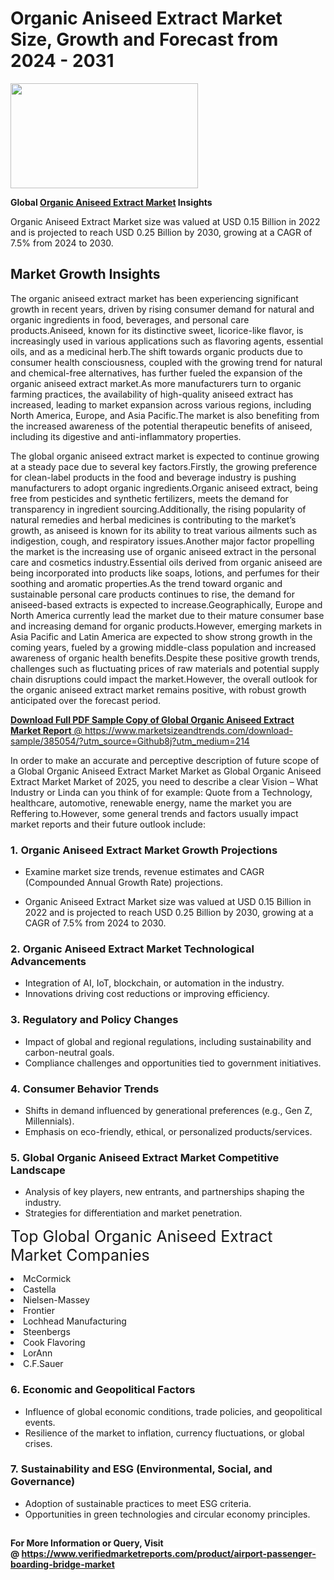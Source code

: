 <H1>Organic Aniseed Extract Market Size, Growth and Forecast from 2024 - 2031</H1><img class="aligncenter size-medium wp-image-584254" src="https://thirdeyenews.in/wp-content/uploads/2024/09/Global-Market-Research-300x168.jpeg" alt="" width="300" height="168" /><p><strong>Global&nbsp;<a href="https://www.marketsizeandtrends.com/download-sample/385054/?utm_source=Github8j?utm_medium=214">Organic Aniseed Extract Market</a> Insights</strong></p><p>Organic Aniseed Extract Market size was valued at USD 0.15 Billion in 2022 and is projected to reach USD 0.25 Billion by 2030, growing at a CAGR of 7.5% from 2024 to 2030.</p><p><h2>Market Growth Insights</h2> <p>The organic aniseed extract market has been experiencing significant growth in recent years, driven by rising consumer demand for natural and organic ingredients in food, beverages, and personal care products.Aniseed, known for its distinctive sweet, licorice-like flavor, is increasingly used in various applications such as flavoring agents, essential oils, and as a medicinal herb.The shift towards organic products due to consumer health consciousness, coupled with the growing trend for natural and chemical-free alternatives, has further fueled the expansion of the organic aniseed extract market.As more manufacturers turn to organic farming practices, the availability of high-quality aniseed extract has increased, leading to market expansion across various regions, including North America, Europe, and Asia Pacific.The market is also benefiting from the increased awareness of the potential therapeutic benefits of aniseed, including its digestive and anti-inflammatory properties.</p> <p><a href="#"></a></p> <p>The global organic aniseed extract market is expected to continue growing at a steady pace due to several key factors.Firstly, the growing preference for clean-label products in the food and beverage industry is pushing manufacturers to adopt organic ingredients.Organic aniseed extract, being free from pesticides and synthetic fertilizers, meets the demand for transparency in ingredient sourcing.Additionally, the rising popularity of natural remedies and herbal medicines is contributing to the market’s growth, as aniseed is known for its ability to treat various ailments such as indigestion, cough, and respiratory issues.Another major factor propelling the market is the increasing use of organic aniseed extract in the personal care and cosmetics industry.Essential oils derived from organic aniseed are being incorporated into products like soaps, lotions, and perfumes for their soothing and aromatic properties.As the trend toward organic and sustainable personal care products continues to rise, the demand for aniseed-based extracts is expected to increase.Geographically, Europe and North America currently lead the market due to their mature consumer base and increasing demand for organic products.However, emerging markets in Asia Pacific and Latin America are expected to show strong growth in the coming years, fueled by a growing middle-class population and increased awareness of organic health benefits.Despite these positive growth trends, challenges such as fluctuating prices of raw materials and potential supply chain disruptions could impact the market.However, the overall outlook for the organic aniseed extract market remains positive, with robust growth anticipated over the forecast period.</p> <p><a href="#"></p><p><span class=""><strong>Download Full PDF Sample Copy of Global Organic Aniseed Extract Market Report</strong> @ <a href="https://www.marketsizeandtrends.com/download-sample/385054/?utm_source=Github8j?utm_medium=214" target="_blank">https://www.marketsizeandtrends.com/download-sample/385054/?utm_source=Github8j?utm_medium=214</a></span></p><p>In order to make an accurate and perceptive description of future scope of a Global&nbsp;Organic Aniseed Extract Market Market as Global&nbsp;Organic Aniseed Extract Market Market of 2025, you need to describe a clear Vision &ndash; What Industry or Linda can you think of for example: Quote from a Technology, healthcare, automotive, renewable energy, name the market you are Reffering to.However, some general trends and factors usually impact market reports and their future outlook include:</p><h3>1.&nbsp;<strong>Organic Aniseed Extract Market Growth Projections</strong></h3><ul><li>Examine market size trends, revenue estimates and CAGR (Compounded Annual Growth Rate) projections.</li><li><p>Organic Aniseed Extract Market size was valued at USD 0.15 Billion in 2022 and is projected to reach USD 0.25 Billion by 2030, growing at a CAGR of 7.5% from 2024 to 2030.</p></li></ul><h3>2.&nbsp;<strong>Organic Aniseed Extract Market Technological Advancements</strong></h3><ul><li>Integration of AI, IoT, blockchain, or automation in the industry.</li><li>Innovations driving cost reductions or improving efficiency.</li></ul><h3>3.&nbsp;<strong>Regulatory and Policy Changes</strong></h3><ul><li>Impact of global and regional regulations, including sustainability and carbon-neutral goals.</li><li>Compliance challenges and opportunities tied to government initiatives.</li></ul><h3>4.&nbsp;<strong>Consumer Behavior Trends</strong></h3><ul><li>Shifts in demand influenced by generational preferences (e.g., Gen Z, Millennials).</li><li>Emphasis on eco-friendly, ethical, or personalized products/services.</li></ul><h3>5.&nbsp;<strong>Global Organic Aniseed Extract Market Competitive Landscape</strong></h3><ul><li>Analysis of key players, new entrants, and partnerships shaping the industry.</li><li>Strategies for differentiation and market penetration.</li></ul><p data-pm-slice="1 1 []"><span style="color: inherit; font-family: inherit; font-size: 25px;">Top Global Organic Aniseed Extract Market Companies</span></p><div class="" data-test-id=""><p><li>McCormick</li><li> Castella</li><li> Nielsen-Massey</li><li> Frontier</li><li> Lochhead Manufacturing</li><li> Steenbergs</li><li> Cook Flavoring</li><li> LorAnn</li><li> C.F.Sauer</li></p></div><h3>6.&nbsp;<strong>Economic and Geopolitical Factors</strong></h3><ul><li>Influence of global economic conditions, trade policies, and geopolitical events.</li><li>Resilience of the market to inflation, currency fluctuations, or global crises.</li></ul><h3>7.&nbsp;<strong>Sustainability and ESG (Environmental, Social, and Governance)</strong></h3><ul><li>Adoption of sustainable practices to meet ESG criteria.</li><li>Opportunities in green technologies and circular economy principles.</li></ul><h2><strong style="font-size: 14px;">For More Information or Query, Visit @&nbsp;</strong><a style="background-color: #ffffff; font-size: 14px;" href="https://www.marketsizeandtrends.com/report/organic-aniseed-extract-market/" target="_blank">https://www.verifiedmarketreports.com/product/airport-passenger-boarding-bridge-market</a></h2>